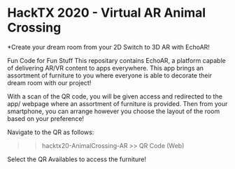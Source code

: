 # HackTX 2020 - Virtual AR Animal Crossing
*Create your dream room from your 2D Switch to 3D AR with EchoAR!

 Fun Code for Fun Stuff
 This repositary contains EchoAR, a platform capable of delivering AR/VR content to apps everywhere. This app brings an assortment of furniture to you where everyone is able to decorate their dream room with our project! 

With a scan of the QR code, you will be given access and redirected to the app/ webpage where an assortment of furniture is provided. Then from your smartphone, you can arrange however you choose the layout of the room based on your preference!
 
Navigate to the QR as follows:
>>hacktx20-AnimalCrossing-AR >> QR Code (Web)

Select the QR Availables to access the furniture!

